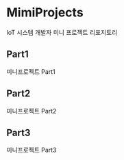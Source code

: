# MimiProjects
IoT 시스템 개발자 미니 프로젝트 리포지토리


## Part1
미니프로젝트 Part1


## Part2
미니프로젝트 Part2


## Part3
미니프로젝트 Part3

